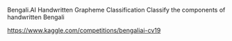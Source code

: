 Bengali.AI Handwritten Grapheme Classification
Classify the components of handwritten Bengali

https://www.kaggle.com/competitions/bengaliai-cv19
